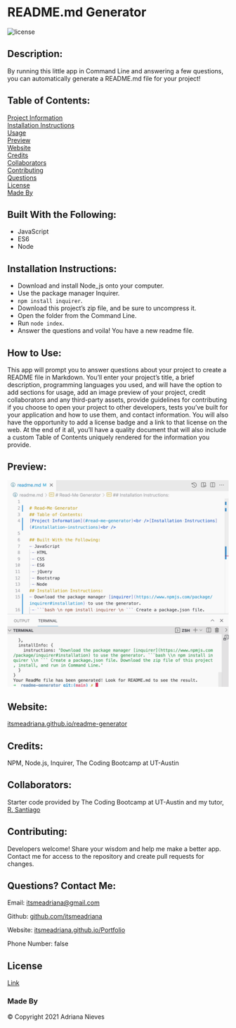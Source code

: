 
# README.md Generator
![license](https://img.shields.io/badge/license-gitHub-blueviolet)
## Description: 
By running this little app in Command Line and answering a few questions, you can automatically generate a README.md file for your project!
    
## Table of Contents:
[Project Information](#readme.md-generator)<br />[Installation Instructions](#installation-instructions)<br />[Usage](#how-to-use)<br />[Preview](#preview)<br />[Website](#website)<br />[Credits](#credits)<br />[Collaborators](#collaborators)<br />[Contributing](#contributing)<br />[Questions](#questions)<br />[License](#license)<br />[Made By](#made-by)

## Built With the Following:
- JavaScript
 - ES6
 - Node
## Installation Instructions:
- Download and install Node_js onto your computer.
 - Use the package manager Inquirer.
 - ```npm install inquirer```.
 - Download this project’s zip file, and be sure to uncompress it.
 - Open the folder from the Command Line.
 - Run ```node index```.
 -  Answer the questions and voila! You have a new readme file.
## How to Use:
This app will prompt you to answer questions about your project to create a README file in Markdown.  You’ll enter your project’s title, a brief description, programming languages you used, and will have the option to add sections for usage, add an image preview of your project, credit collaborators and any third-party assets, provide guidelines for contributing if you choose to open your project to other developers, tests you’ve built for your application and how to use them, and contact information. You will also have the opportunity to add a license badge and a link to that license on the web. At the end of it all, you’ll have a quality document that will also include a custom Table of Contents uniquely rendered for the information you provide.
    
## Preview:
[![](assets/media/Readme-generator-preview.png)](https://drive.google.com/file/d/1c2g03BNtzafZL9uaK-gpW4JzGYDxCKe5/view?usp=sharing)
         
## Website:
[itsmeadriana.github.io/readme-generator](#itsmeadriana.github.io/readme-generator)
## Credits:
NPM, Node.js, Inquirer, The Coding Bootcamp at UT-Austin
## Collaborators:
Starter code provided by The Coding Bootcamp at UT-Austin and my tutor, [R. Santiago](https://github.com/rubensantiago)
## Contributing:
Developers welcome!  Share your wisdom and help me make a better app. Contact me for access to the repository and create pull requests for changes. 
## Questions? Contact Me:
Email: [itsmeadriana@gmail.com](itsmeadriana@gmail.com)

Github: [github.com/itsmeadriana](github.com/itsmeadriana)

Website: [itsmeadriana.github.io/Portfolio](itsmeadriana.github.io/Portfolio)

Phone Number: false


## License
[Link](https://choosealicense.com/licenses/mit/)
### Made By
© Copyright 2021 Adriana Nieves
